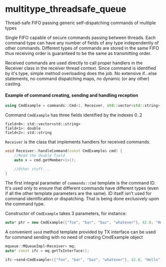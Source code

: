# multitype_threadsafe_queue
Thread-safe FIFO passing generic self-dispatching commands of multiple types

Single FIFO capable of secure commands passing between threads. Each command type can have any number of fields of any type independently of other commands. Different types of commands are stored in the same FIFO thus receiving order is guaranteed to be the same as transmitting order.

Received commands are used directly to call proper handlers in the Receiver class in the receiver thread context. Since command is identified by it's type, simple method overloading does the job. No extensive if...else statements, no command dispatching maps, no dynamic (or any other) casting.

#### Example of command creating, sending and handling reception

```cpp
using CmdExample = commands::Cmd<1, Receiver, std::vector<std::string>, double, std::string>;
```

Command ```CmdExample``` has three fields identified by the indexes 0..2
```
field<0>: std::vector<std::string>
field<1>: double
field<2>: std::string
```

```Receiver``` is the class that implements handlers for received commands.

```cpp
void Receiver::handleCommand(const CmdExample& cmd) {
    //Read the double field
    auto x = cmd.getMember<1>();

    //Other stuff...
}
```

The first integral parameter of ```commands::Cmd``` template is the command ID. It's used only to ensure that different commands have different types (even if all the other template parameters are the same). ID itself isn't used for command identification or dispatching. That is being done exclusively upon the command type.

Constructor of ```CmdExample``` takes 3 parameters, for instance:

```cpp
auto* ptr = new CmdExample({"foo", "bar", "baz", "whatever"}, 42.0, "Hello");
```

A convenient ```send``` method template provided by TX interface can be used for command sending with no need of creating CmdExample object

```cpp
mqueue::MQueueImpl<Receiver> mq;
auto* const ifc = mq.getTxInterface();

ifc->send<CmdExample>({"foo", "bar", "baz", "whatever"}, 42.0, "Hello");
```
